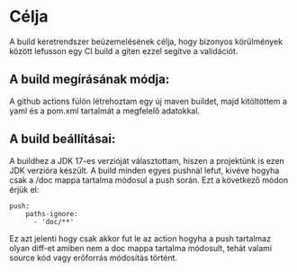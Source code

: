 # Célja
A build keretrendszer beüzemelésének célja, hogy bizonyos körülmények között lefusson egy CI build a giten ezzel segítve a validációt. 

## A build megírásának módja:
A github actions fülön létrehoztam egy új maven buildet, majd kitöltöttem a yaml és a pom.xml tartalmát a megfelelő adatokkal.

## A build beállításai:
A buildhez a JDK 17-es verzióját választottam, hiszen a projektünk is ezen JDK verzióra készült. A build minden egyes pushnál lefut, kivéve hogyha csak a /doc mappa tartalma módosul a push során. Ezt a  következő módon érjük el:
```
push:
    paths-ignore:
      - 'doc/**'
```
Ez azt jelenti hogy csak akkor fut le az action hogyha a push tartalmaz olyan diff-et amiben nem a doc mappa tartalma módosult, tehát valami source kód vagy erőforrás módosítás történt.


